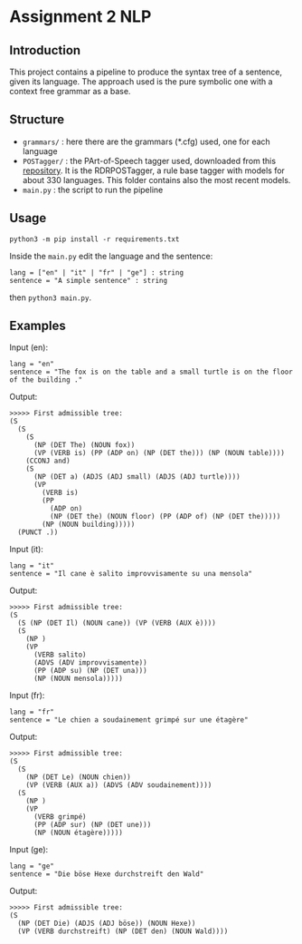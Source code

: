# Assignment 2 NLP

## Introduction

This project contains a pipeline to produce the syntax tree of a sentence, given its language. The approach used is the pure symbolic one with a context free grammar as a base.

## Structure

- ```grammars/``` : here there are the grammars (*.cfg) used, one for each language
- ```POSTagger/``` : the PArt-of-Speech tagger used, downloaded from this [repository](https://github.com/datquocnguyen/RDRPOSTagger). It is the RDRPOSTagger, a rule base tagger with models for about 330 languages. This folder contains also the most recent models.
- ```main.py``` : the script to run the pipeline

## Usage

```python3 -m pip install -r requirements.txt```

Inside the ```main.py``` edit the language and the sentence:

```
lang = ["en" | "it" | "fr" | "ge"] : string
sentence = "A simple sentence" : string
```

then ```python3 main.py```.

## Examples

Input (en): 
```
lang = "en"
sentence = "The fox is on the table and a small turtle is on the floor of the building ."
```

Output: 
```
>>>>> First admissible tree: 
(S
  (S
    (S
      (NP (DET The) (NOUN fox))
      (VP (VERB is) (PP (ADP on) (NP (DET the))) (NP (NOUN table))))
    (CCONJ and)
    (S
      (NP (DET a) (ADJS (ADJ small) (ADJS (ADJ turtle))))
      (VP
        (VERB is)
        (PP
          (ADP on)
          (NP (DET the) (NOUN floor) (PP (ADP of) (NP (DET the)))))
        (NP (NOUN building)))))
  (PUNCT .))
```

Input (it): 
```
lang = "it"
sentence = "Il cane è salito improvvisamente su una mensola"
```

Output: 
```
>>>>> First admissible tree: 
(S
  (S (NP (DET Il) (NOUN cane)) (VP (VERB (AUX è))))
  (S
    (NP )
    (VP
      (VERB salito)
      (ADVS (ADV improvvisamente))
      (PP (ADP su) (NP (DET una)))
      (NP (NOUN mensola)))))
```

Input (fr): 
```
lang = "fr"
sentence = "Le chien a soudainement grimpé sur une étagère"
```

Output: 
```
>>>>> First admissible tree: 
(S
  (S
    (NP (DET Le) (NOUN chien))
    (VP (VERB (AUX a)) (ADVS (ADV soudainement))))
  (S
    (NP )
    (VP
      (VERB grimpé)
      (PP (ADP sur) (NP (DET une)))
      (NP (NOUN étagère)))))
```

Input (ge): 
```
lang = "ge"
sentence = "Die böse Hexe durchstreift den Wald"
```

Output: 
```
>>>>> First admissible tree: 
(S
  (NP (DET Die) (ADJS (ADJ böse)) (NOUN Hexe))
  (VP (VERB durchstreift) (NP (DET den) (NOUN Wald))))
```


